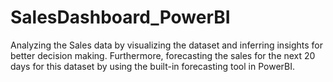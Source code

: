# SalesDashboard_PowerBI
Analyzing the Sales data by visualizing the dataset and inferring insights for better decision making. Furthermore, forecasting the sales for the next 20 days for this dataset by using the built-in forecasting tool in PowerBI.  
